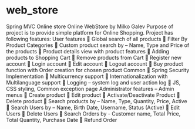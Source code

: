 # web_store
Spring MVC Online store
Online WebStore by Milko Galev
Purpose of project is to provide simple platform for Online Shopping. Project has following features:
User features
 Global search of all products
 Filter By Product Categories
 Custom product search by – Name, Type and Price of the products
 Product details view with product features
 Adding products to Shopping Cart
 Remove products from Cart
 Register new account
 Login account
 Edit account
 Logout account
 Buy product function with Order creation for chosen product
Common
 Spring Security Implementation
 Multicurrency support
 Internationalization with Multilanguage support
 Logging – system log and user action log
 JS, CSS styling, Common exception page
Administrator features – Admin menus
 Create product
 Edit product
 Activate/Deactivate Product
 Delete product
 Search products by – Name, Type, Quantity, Price, Active
 Search Users by – Name, Birth Date, Username, Status (Active)
 Edit Users
 Delete Users
 Search Orders by - Customer name, Total Price, Total Quantity, Purchase Date
 Refund Order
